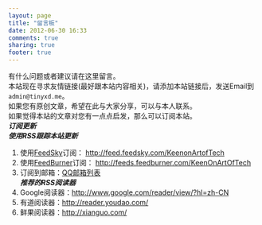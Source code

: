 ```yaml
---
layout: page
title: "留言板"
date: 2012-06-30 16:33
comments: true
sharing: true
footer: true
---
```

有什么问题或者建议请在这里留言。   
本站现在寻求友情链接(最好跟本站内容相关)，请添加本站链接后，发送Email到`admin@tinyxd.me`。   
如果您有原创文章，希望在此与大家分享，可以与本人联系。   
如果觉得本站的文章对您有一点点启发，那么可以订阅本站。   
***订阅更新***   
***使用RSS跟踪本站更新***   
1.	使用[FeedSky](http://feed.feedsky.com/KeenonArtofTech)订阅： <http://feed.feedsky.com/KeenonArtofTech>   
2.	使用[FeedBurner](http://feeds.feedburner.com/KeenOnArtOfTech)订阅： <http://feeds.feedburner.com/KeenOnArtOfTech>   
3.	订阅到邮箱：[QQ邮箱列表](http://list.qq.com/cgi-bin/qf_invite?id=4f662a68045d0977ec73fb3a220b90dddfad59ade4a0eb6b)  
***推荐的RSS阅读器***   
1.	Google阅读器：<http://www.google.com/reader/view/?hl=zh-CN>   
2.	有道阅读器：<http://reader.youdao.com/>   
3.	鲜果阅读器：<http://xianguo.com/>




